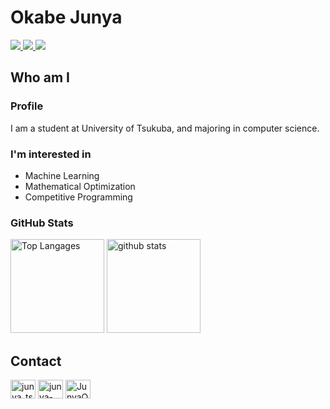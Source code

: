 # Okabe Junya

<p align=left>
<a href="https://github.com/Okabe-Junya">
<img src="https://img.shields.io/github/followers/Okabe-Junya?style=social">
</a>
<a href="https://github.com/Okabe-Junya">
<img src="https://img.shields.io/github/stars/Okabe-Junya?style=social">
</a>
<a href="https://github.com/Okabe-Junya">
<img src="https://komarev.com/ghpvc/?username=Okabe-Junya">
</a>
</p>

## Who am I

### Profile

I am a student at University of Tsukuba, and majoring in computer science.

### I'm interested in

- Machine Learning
- Mathematical Optimization
- Competitive Programming

### GitHub Stats

<p align="left"> 
  <img alt="Top Langages" height="150px" src="https://github-readme-stats.vercel.app/api/top-langs/?username=Okabe-Junya&&hide=jupyter%20notebook&layout=compact&theme=github_dark&show_icons=true" />
  <img alt="github stats" height="150px" src="https://github-readme-stats.vercel.app/api?username=Okabe-Junya&theme=github_dark&show_icons=true" />
</p>

## Contact
<p align="left">
<a href="https://twitter.com/junya_tsukuba" target="blank"><img align="center" src="https://raw.githubusercontent.com/rahuldkjain/github-profile-readme-generator/master/src/images/icons/Social/twitter.svg" alt="junya_tsukuba" height="30" width="40" /></a>
<a href="https://linkedin.com/in/junya-okabe" target="blank"><img align="center" src="https://raw.githubusercontent.com/rahuldkjain/github-profile-readme-generator/master/src/images/icons/Social/linked-in-alt.svg" alt="junya-okabe" height="30" width="40" /></a>
<a href="https://www.facebook.com/JunyaOkabe216" target="blank"><img align="center" src="https://raw.githubusercontent.com/rahuldkjain/github-profile-readme-generator/master/src/images/icons/Social/facebook.svg" alt="JunyaOkabe" height="30" width="40" /></a>
</p>